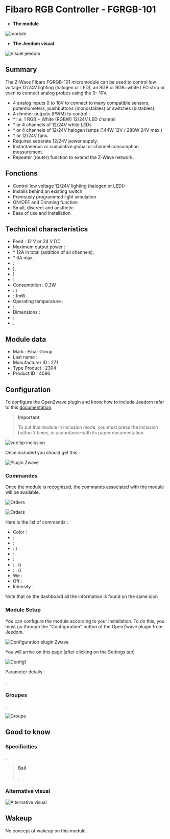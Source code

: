 # Fibaro RGB Controller - FGRGB-101

-   **The module**

![module](images/fibaro.fgrgb101/module.jpg)

-   **The Jeedom visual**

![Visuel jeedom](images/fibaro.fgrgb101/Visuel_jeedom.png)

## Summary

The Z-Wave Fibaro FGRGB-101 micromodule can be used to control low voltage 12/24V lighting (halogen or LED), an RGB or RGB+white LED strip or even to connect analog probes using the 0- 10V.

-   4 analog inputs 0 to 10V to connect to many compatible sensors, potentiometers, pushbuttons (monostables) or switches (bistables).
-   4 dimmer outputs (PWM) to control :
-   \* i.e. 1 RGB + White (RGBW) 12/24V LED channel
-   \* or 4 channels of 12/24V white LEDs
-   \* or 4 channels of 12/24V halogen lamps (144W 12V / 288W 24V max.)
-   \* or 12/24V fans.
-   Requires separate 12/24V power supply.
-   Instantaneous or cumulative global or channel consumption measurement.
-   Repeater (router) function to extend the Z-Wave network.

## Fonctions

-   Control low voltage 12/24V lighting (halogen or LED))
-   Installs behind an existing switch
-   Previously programmed light simulation
-   ON/OFF and Dimming function
-   Small, discreet and aesthetic
-   Ease of use and installation

## Technical characteristics

-   Feed : 12 V or 24 V DC
-   Maximum output power :
-   \* 12A in total (addition of all channels),
-   \* 6A max. 
-    :
-   ),
-   )
-    : 
-   Consumption : 0,3W
-    : )
-    : 1mW
-   Operating temperature : 
-    : 
-   Dimensions : 
-    : 
-   .

## Module data

-   Mark : Fibar Group
-   Last name : 
-   Manufacturer ID : 271
-   Type Product : 2304
-   Product ID : 4096

## Configuration

To configure the OpenZwave plugin and know how to include Jeedom refer to this [documentation](https://doc.jeedom.com/en_US/plugins/automation%20protocol/openzwave/).

> **Important**
>
> To put this module in inclusion mode, you must press the inclusion button 3 times, in accordance with its paper documentation.

![vue bp inclusion](images/fibaro.fgrgb101/vue_bp_inclusion.png)

Once included you should get this :

![Plugin Zwave](images/fibaro.fgrgb101/configuration.png)

### Commandes

Once the module is recognized, the commands associated with the module will be available.

![Orders](images/fibaro.fgrgb101/commande_1.png)

![Orders](images/fibaro.fgrgb101/commande_2.png)

Here is the list of commands :

-   Color : 
-    : 
-    : 
-    : )
-    : 
-    : 
-    : . ()
-    : . ()
-   We : 
-   Off : 
-   Intensity : 

Note that on the dashboard all the information is found on the same icon

### Module Setup

You can configure the module according to your installation. To do this, you must go through the "Configuration" button of the OpenZwave plugin from Jeedom.

![Configuration plugin Zwave](images/plugin/bouton_configuration.jpg)

You will arrive on this page (after clicking on the Settings tab)

![Config1](images/fibaro.fgrgb101/parametres.png)

Parameter details :

.

### Groupes

.

![Groupe](images/fibaro.fgrgb101/groupes.png)

## Good to know

### Specificities

.

> **Bail**
>
> .

### Alternative visual

![Alternative visual](images/fibaro.fgrgb101/Visuel_alternatif.png)

## Wakeup

No concept of wakeup on this module.
